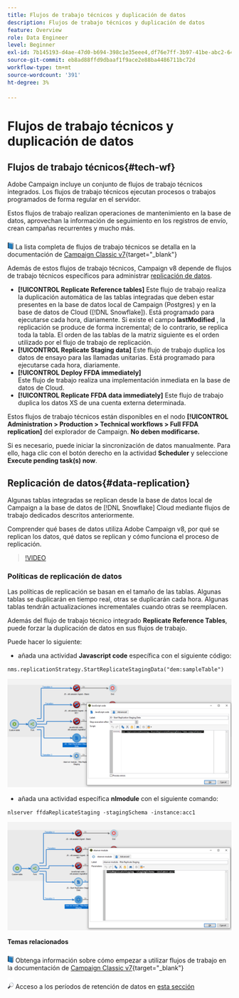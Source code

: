 ```yaml
---
title: Flujos de trabajo técnicos y duplicación de datos
description: Flujos de trabajo técnicos y duplicación de datos
feature: Overview
role: Data Engineer
level: Beginner
exl-id: 7b145193-d4ae-47d0-b694-398c1e35eee4,df76e7ff-3b97-41be-abc2-640748680ff3
source-git-commit: eb8ad88ffd9dbaaf1f9ace2e88ba4486711bc72d
workflow-type: tm+mt
source-wordcount: '391'
ht-degree: 3%

---
```


# Flujos de trabajo técnicos y duplicación de datos

## Flujos de trabajo técnicos{#tech-wf}

Adobe Campaign incluye un conjunto de flujos de trabajo técnicos integrados. Los flujos de trabajo técnicos ejecutan procesos o trabajos programados de forma regular en el servidor.

Estos flujos de trabajo realizan operaciones de mantenimiento en la base de datos, aprovechan la información de seguimiento en los registros de envío, crean campañas recurrentes y mucho más.

![](../assets/do-not-localize/book.png) La lista completa de flujos de trabajo técnicos se detalla en la documentación de  [Campaign Classic v7](https://experienceleague.adobe.com/docs/campaign-classic/using/automating-with-workflows/advanced-management/about-technical-workflows.html){target=&quot;_blank&quot;}


Además de estos flujos de trabajo técnicos, Campaign v8 depende de flujos de trabajo técnicos específicos para administrar [replicación de datos](#data-replication).

* **[!UICONTROL Replicate Reference tables]**
Este flujo de trabajo realiza la duplicación automática de las tablas integradas que deben estar presentes en la base de datos local de Campaign (Postgres) y en la base de datos de Cloud ([!DNL Snowflake]). Está programado para ejecutarse cada hora, diariamente. Si existe el campo **lastModified** , la replicación se produce de forma incremental; de lo contrario, se replica toda la tabla. El orden de las tablas de la matriz siguiente es el orden utilizado por el flujo de trabajo de replicación.
* **[!UICONTROL Replicate Staging data]**
Este flujo de trabajo duplica los datos de ensayo para las llamadas unitarias. Está programado para ejecutarse cada hora, diariamente.
* **[!UICONTROL Deploy FFDA immediately]**\
   Este flujo de trabajo realiza una implementación inmediata en la base de datos de Cloud.
* **[!UICONTROL Replicate FFDA data immediately]**
Este flujo de trabajo duplica los datos XS de una cuenta externa determinada.

Estos flujos de trabajo técnicos están disponibles en el nodo **[!UICONTROL Administration > Production > Technical workflows > Full FFDA replication]** del explorador de Campaign. **No deben modificarse.**

Si es necesario, puede iniciar la sincronización de datos manualmente. Para ello, haga clic con el botón derecho en la actividad **Scheduler** y seleccione **Execute pending task(s) now**.

## Replicación de datos{#data-replication}

Algunas tablas integradas se replican desde la base de datos local de Campaign a la base de datos de [!DNL Snowflake] Cloud mediante flujos de trabajo dedicados descritos anteriormente.

Comprender qué bases de datos utiliza Adobe Campaign v8, por qué se replican los datos, qué datos se replican y cómo funciona el proceso de replicación.

>[!VIDEO](https://video.tv.adobe.com/v/334460?quality=12)


### Políticas de replicación de datos

Las políticas de replicación se basan en el tamaño de las tablas. Algunas tablas se duplicarán en tiempo real, otras se duplicarán cada hora. Algunas tablas tendrán actualizaciones incrementales cuando otras se reemplacen.

Además del flujo de trabajo técnico integrado **Replicate Reference Tables**, puede forzar la duplicación de datos en sus flujos de trabajo.

Puede hacer lo siguiente:

* añada una actividad **Javascript code** específica con el siguiente código:

```
nms.replicationStrategy.StartReplicateStagingData("dem:sampleTable")
```

![](assets/jscode.png)


* añada una actividad específica **nlmodule** con el siguiente comando:

```
nlserver ffdaReplicateStaging -stagingSchema -instance:acc1
```

![](assets/nlmodule.png)



**Temas relacionados**

![](../assets/do-not-localize/book.png) Obtenga información sobre cómo empezar a utilizar flujos de trabajo en la documentación de  [Campaign Classic v7](https://experienceleague.adobe.com/docs/campaign-classic/using/automating-with-workflows/introduction/about-workflows.html?lang=en#automating-with-workflows){target=&quot;_blank&quot;}

![](../assets/do-not-localize/glass.png) Acceso a los períodos de retención de datos en  [esta sección](../dev/datamodel-best-practices.md#data-retention)

